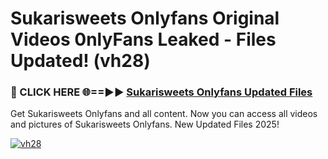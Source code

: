 # Sukarisweets Onlyfans Original Videos 0nlyFans Leaked - Files Updated! (vh28)

<h3>🔴 CLICK HERE 🌐==►► <a href="https://tinyurl.com/ehrbuxhb" rel="nofollow">Sukarisweets Onlyfans Updated Files</a></h3>

Get Sukarisweets Onlyfans and all content. Now you can access all videos and pictures of Sukarisweets Onlyfans. New Updated Files 2025!

[![vh28](https://i.imgur.com/lVYEuWS.gif)](https://tinyurl.com/ehrbuxhb)
